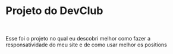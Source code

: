 <h1>Projeto do DevClub</h1>
<br>
<p>Esse foi o projeto no qual eu descobri melhor como fazer a responsatividade do meu site e de como usar melhor os positions</p>
